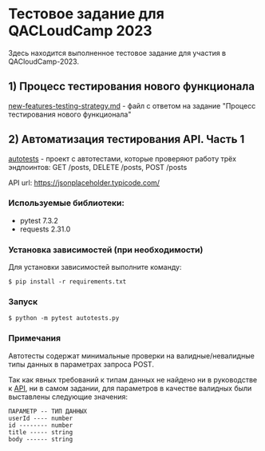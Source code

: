 # Тестовое задание для QACLoudCamp 2023

Здесь находится выполненное тестовое задание для участия в QACloudCamp-2023.  


## 1) Процесс тестирования нового функционала

[new-features-testing-strategy.md](new-features-testing-strategy.md) - файл с ответом на задание 
"Процесс тестирования нового функционала"


## 2) Автоматизация тестирования API. Часть 1

[autotests](autotests) - проект с автотестами, которые проверяют работу трёх эндпоинтов: 
GET /posts, DELETE /posts, POST /posts

API url: https://jsonplaceholder.typicode.com/


### Используемые библиотеки:

- pytest 7.3.2
- requests 2.31.0


### Установка зависимостей (при необходимости)

Для установки зависимостей выполните команду:

```
$ pip install -r requirements.txt 
```


### Запуск

```
$ python -m pytest autotests.py
```

### Примечания

Автотесты содержат минимальные проверки на валидные/невалидные типы данных в параметрах запроса POST. 

Так как явных требований к типам данных не найдено ни в руководстве к [API](https://jsonplaceholder.typicode.com/guide/), 
ни в самом задании, для параметров в качестве валидных были выставлены следующие значения:

```
ПАРАМЕТР -- ТИП ДАННЫХ 
userId ---- number
id -------- number
title ----- string
body ------ string
```
